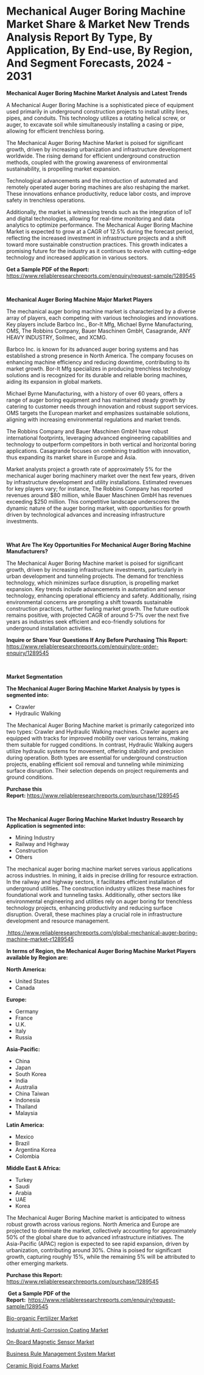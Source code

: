 <p><h1>Mechanical Auger Boring Machine Market Share & Market New Trends Analysis Report By Type, By Application, By End-use, By Region, And Segment Forecasts, 2024 - 2031</h1></p><p><strong>Mechanical Auger Boring Machine Market Analysis and Latest Trends</strong></p>
<p><p>A Mechanical Auger Boring Machine is a sophisticated piece of equipment used primarily in underground construction projects to install utility lines, pipes, and conduits. This technology utilizes a rotating helical screw, or auger, to excavate soil while simultaneously installing a casing or pipe, allowing for efficient trenchless boring.</p><p>The Mechanical Auger Boring Machine Market is poised for significant growth, driven by increasing urbanization and infrastructure development worldwide. The rising demand for efficient underground construction methods, coupled with the growing awareness of environmental sustainability, is propelling market expansion. </p><p>Technological advancements and the introduction of automated and remotely operated auger boring machines are also reshaping the market. These innovations enhance productivity, reduce labor costs, and improve safety in trenchless operations.</p><p>Additionally, the market is witnessing trends such as the integration of IoT and digital technologies, allowing for real-time monitoring and data analytics to optimize performance. The Mechanical Auger Boring Machine Market is expected to grow at a CAGR of 12.5% during the forecast period, reflecting the increased investment in infrastructure projects and a shift toward more sustainable construction practices. This growth indicates a promising future for the industry as it continues to evolve with cutting-edge technology and increased application in various sectors.</p></p>
<p><strong>Get a Sample PDF of the Report:&nbsp;</strong> <a href="https://www.reliableresearchreports.com/enquiry/request-sample/1289545?utm_campaign=1565&utm_medium=2&utm_source=Github&utm_content=ia&utm_term=26102024&utm_id=mechanical-auger-boring-machine">https://www.reliableresearchreports.com/enquiry/request-sample/1289545</a></p>
<p>&nbsp;</p>
<p><strong>Mechanical Auger Boring Machine Major Market Players</strong></p>
<p><p>The mechanical auger boring machine market is characterized by a diverse array of players, each competing with various technologies and innovations. Key players include Barbco Inc., Bor-It Mfg, Michael Byrne Manufacturing, OMS, The Robbins Company, Bauer Maschinen GmbH, Casagrande, ANY HEAVY INDUSTRY, Soilmec, and XCMG. </p><p>Barbco Inc. is known for its advanced auger boring systems and has established a strong presence in North America. The company focuses on enhancing machine efficiency and reducing downtime, contributing to its market growth. Bor-It Mfg specializes in producing trenchless technology solutions and is recognized for its durable and reliable boring machines, aiding its expansion in global markets.</p><p>Michael Byrne Manufacturing, with a history of over 60 years, offers a range of auger boring equipment and has maintained steady growth by catering to customer needs through innovation and robust support services. OMS targets the European market and emphasizes sustainable solutions, aligning with increasing environmental regulations and market trends.</p><p>The Robbins Company and Bauer Maschinen GmbH have robust international footprints, leveraging advanced engineering capabilities and technology to outperform competitors in both vertical and horizontal boring applications. Casagrande focuses on combining tradition with innovation, thus expanding its market share in Europe and Asia.</p><p>Market analysts project a growth rate of approximately 5% for the mechanical auger boring machinery market over the next few years, driven by infrastructure development and utility installations. Estimated revenues for key players vary; for instance, The Robbins Company has reported revenues around $80 million, while Bauer Maschinen GmbH has revenues exceeding $250 million. This competitive landscape underscores the dynamic nature of the auger boring market, with opportunities for growth driven by technological advances and increasing infrastructure investments.</p></p>
<p>&nbsp;</p>
<p><strong>What Are The Key Opportunities For Mechanical Auger Boring Machine Manufacturers?</strong></p>
<p><p>The Mechanical Auger Boring Machine market is poised for significant growth, driven by increasing infrastructure investments, particularly in urban development and tunneling projects. The demand for trenchless technology, which minimizes surface disruption, is propelling market expansion. Key trends include advancements in automation and sensor technology, enhancing operational efficiency and safety. Additionally, rising environmental concerns are prompting a shift towards sustainable construction practices, further fueling market growth. The future outlook remains positive, with projected CAGR of around 5-7% over the next five years as industries seek efficient and eco-friendly solutions for underground installation activities.</p></p>
<p><strong>Inquire or Share Your Questions If Any Before Purchasing This Report:</strong> <a href="https://www.reliableresearchreports.com/enquiry/pre-order-enquiry/1289545?utm_campaign=1565&utm_medium=2&utm_source=Github&utm_content=ia&utm_term=26102024&utm_id=mechanical-auger-boring-machine">https://www.reliableresearchreports.com/enquiry/pre-order-enquiry/1289545</a></p>
<p>&nbsp;</p>
<p><strong>Market Segmentation</strong></p>
<p><strong>The Mechanical Auger Boring Machine Market Analysis by types is segmented into:</strong></p>
<p><ul><li>Crawler</li><li>Hydraulic Walking</li></ul></p>
<p><p>The Mechanical Auger Boring Machine market is primarily categorized into two types: Crawler and Hydraulic Walking machines. Crawler augers are equipped with tracks for improved mobility over various terrains, making them suitable for rugged conditions. In contrast, Hydraulic Walking augers utilize hydraulic systems for movement, offering stability and precision during operation. Both types are essential for underground construction projects, enabling efficient soil removal and tunneling while minimizing surface disruption. Their selection depends on project requirements and ground conditions.</p></p>
<p><strong>Purchase this Report:&nbsp;</strong><a href="https://www.reliableresearchreports.com/purchase/1289545?utm_campaign=1565&utm_medium=2&utm_source=Github&utm_content=ia&utm_term=26102024&utm_id=mechanical-auger-boring-machine">https://www.reliableresearchreports.com/purchase/1289545</a></p>
<p>&nbsp;</p>
<p><strong>The Mechanical Auger Boring Machine Market Industry Research by Application is segmented into:</strong></p>
<p><ul><li>Mining Industry</li><li>Railway and Highway</li><li>Construction</li><li>Others</li></ul></p>
<p><p>The mechanical auger boring machine market serves various applications across industries. In mining, it aids in precise drilling for resource extraction. In the railway and highway sectors, it facilitates efficient installation of underground utilities. The construction industry utilizes these machines for foundational work and tunneling tasks. Additionally, other sectors like environmental engineering and utilities rely on auger boring for trenchless technology projects, enhancing productivity and reducing surface disruption. Overall, these machines play a crucial role in infrastructure development and resource management.</p></p>
<p><a href="https://www.reliableresearchreports.com/global-mechanical-auger-boring-machine-market-r1289545?utm_campaign=1565&utm_medium=2&utm_source=Github&utm_content=ia&utm_term=26102024&utm_id=mechanical-auger-boring-machine">&nbsp;https://www.reliableresearchreports.com/global-mechanical-auger-boring-machine-market-r1289545</a></p>
<p><strong>In terms of Region, the Mechanical Auger Boring Machine Market Players available by Region are:</strong></p>
<p>
    <p> <strong> North America: </strong>
        <ul>
            <li>United States</li>
            <li>Canada</li>
        </ul>
        </p> 
    <p> <strong> Europe: </strong>
        <ul>
            <li>Germany</li>
            <li>France</li>
            <li>U.K.</li>
            <li>Italy</li>
            <li>Russia</li>
        </ul>
        </p> 
    <p> <strong> Asia-Pacific: </strong>
        <ul>
            <li>China</li>
            <li>Japan</li>
            <li>South Korea</li>
            <li>India</li>
            <li>Australia</li>
            <li>China Taiwan</li>
            <li>Indonesia</li>
            <li>Thailand</li>
            <li>Malaysia</li>
        </ul>
        </p> 
    <p> <strong> Latin America: </strong>
        <ul>
            <li>Mexico</li>
            <li>Brazil</li>
            <li>Argentina Korea</li>
            <li>Colombia</li>
        </ul>
        </p> 
    <p> <strong> Middle East & Africa: </strong>
        <ul>
            <li>Turkey</li>
            <li>Saudi</li>
            <li>Arabia</li>
            <li>UAE</li>
            <li>Korea</li>
        </ul>
    </p>
    </p>
<p><p>The Mechanical Auger Boring Machine market is anticipated to witness robust growth across various regions. North America and Europe are projected to dominate the market, collectively accounting for approximately 50% of the global share due to advanced infrastructure initiatives. The Asia-Pacific (APAC) region is expected to see rapid expansion, driven by urbanization, contributing around 30%. China is poised for significant growth, capturing roughly 15%, while the remaining 5% will be attributed to other emerging markets.</p></p>
<p><strong>Purchase this Report: </strong><a href="https://www.reliableresearchreports.com/purchase/1289545?utm_campaign=1565&utm_medium=2&utm_source=Github&utm_content=ia&utm_term=26102024&utm_id=mechanical-auger-boring-machine">https://www.reliableresearchreports.com/purchase/1289545</a></p>
<p>&nbsp;<strong>Get a Sample PDF of the Report:&nbsp;&nbsp;</strong><a href="https://www.reliableresearchreports.com/enquiry/request-sample/1289545?utm_campaign=1565&utm_medium=2&utm_source=Github&utm_content=ia&utm_term=26102024&utm_id=mechanical-auger-boring-machine">https://www.reliableresearchreports.com/enquiry/request-sample/1289545</a></p>
<p><strong></strong></p>
<p><p><a href="https://www.linkedin.com/pulse/decoding-bio-organic-fertilizer-market-signals-growth-algorithms-8vvpc?utm_campaign=1565&utm_medium=2&utm_source=Github&utm_content=ia&utm_term=26102024&utm_id=mechanical-auger-boring-machine">Bio-organic Fertilizer Market</a></p><p><a href="https://www.linkedin.com/pulse/pioneering-growth-analyzing-global-industrial-anti-corrosion-kagec?utm_campaign=1565&utm_medium=2&utm_source=Github&utm_content=ia&utm_term=26102024&utm_id=mechanical-auger-boring-machine">Industrial Anti-Corrosion Coating Market</a></p><p><a href="https://www.linkedin.com/pulse/on-board-magnetic-sensor-market-opportunities-emerging-6cb1c?utm_campaign=1565&utm_medium=2&utm_source=Github&utm_content=ia&utm_term=26102024&utm_id=mechanical-auger-boring-machine">On-Board Magnetic Sensor Market</a></p><p><a href="https://github.com/mauripalmi/Market-Research-Report-List-5/blob/main/business-rule-management-system-market.md?utm_campaign=1565&utm_medium=2&utm_source=Github&utm_content=ia&utm_term=26102024&utm_id=mechanical-auger-boring-machine">Business Rule Management System Market</a></p><p><a href="https://www.linkedin.com/pulse/strategic-forecast-ceramic-rigid-foams-market-growth-trends-6cvlc?utm_campaign=1565&utm_medium=2&utm_source=Github&utm_content=ia&utm_term=26102024&utm_id=mechanical-auger-boring-machine">Ceramic Rigid Foams Market</a></p></p>